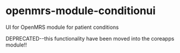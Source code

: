 # openmrs-module-conditionui
UI for OpenMRS module for patient conditions

DEPRECATED--this functionality have been moved into the coreapps module!!
